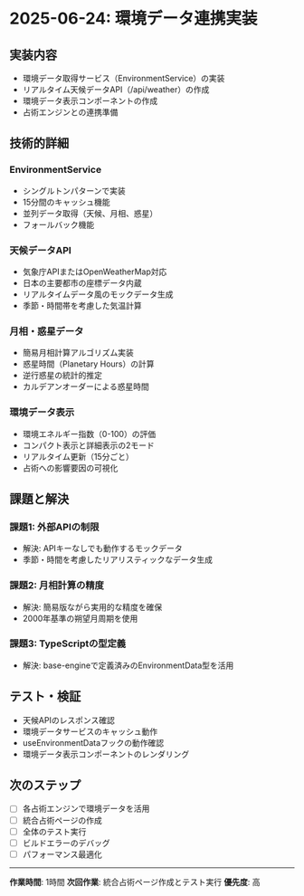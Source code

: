 # 2025-06-24: 環境データ連携実装

## 実装内容
- 環境データ取得サービス（EnvironmentService）の実装
- リアルタイム天候データAPI（/api/weather）の作成
- 環境データ表示コンポーネントの作成
- 占術エンジンとの連携準備

## 技術的詳細
### EnvironmentService
- シングルトンパターンで実装
- 15分間のキャッシュ機能
- 並列データ取得（天候、月相、惑星）
- フォールバック機能

### 天候データAPI
- 気象庁APIまたはOpenWeatherMap対応
- 日本の主要都市の座標データ内蔵
- リアルタイムデータ風のモックデータ生成
- 季節・時間帯を考慮した気温計算

### 月相・惑星データ
- 簡易月相計算アルゴリズム実装
- 惑星時間（Planetary Hours）の計算
- 逆行惑星の統計的推定
- カルデアンオーダーによる惑星時間

### 環境データ表示
- 環境エネルギー指数（0-100）の評価
- コンパクト表示と詳細表示の2モード
- リアルタイム更新（15分ごと）
- 占術への影響要因の可視化

## 課題と解決
### 課題1: 外部APIの制限
- 解決: APIキーなしでも動作するモックデータ
- 季節・時間を考慮したリアリスティックなデータ生成

### 課題2: 月相計算の精度
- 解決: 簡易版ながら実用的な精度を確保
- 2000年基準の朔望月周期を使用

### 課題3: TypeScriptの型定義
- 解決: base-engineで定義済みのEnvironmentData型を活用

## テスト・検証
- 天候APIのレスポンス確認
- 環境データサービスのキャッシュ動作
- useEnvironmentDataフックの動作確認
- 環境データ表示コンポーネントのレンダリング

## 次のステップ
- [ ] 各占術エンジンで環境データを活用
- [ ] 統合占術ページの作成
- [ ] 全体のテスト実行
- [ ] ビルドエラーのデバッグ
- [ ] パフォーマンス最適化

---
**作業時間**: 1時間
**次回作業**: 統合占術ページ作成とテスト実行
**優先度**: 高